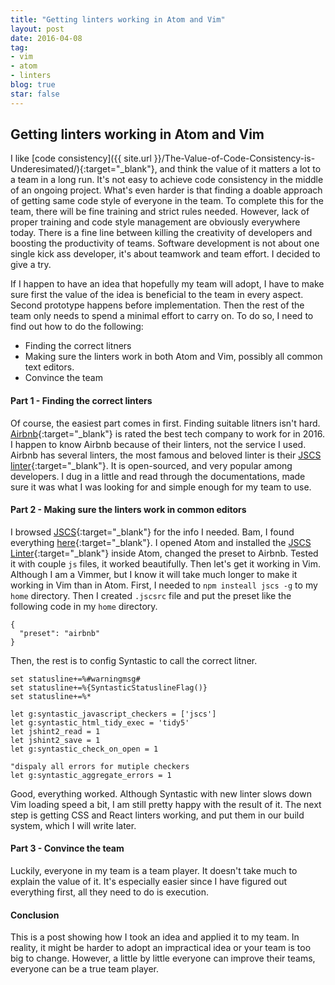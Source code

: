 ```yaml
---
title: "Getting linters working in Atom and Vim"
layout: post
date: 2016-04-08 
tag:
- vim 
- atom
- linters
blog: true
star: false
---
```


## Getting linters working in Atom and Vim

I like [code consistency]({{ site.url }}/The-Value-of-Code-Consistency-is-Underesimated/){:target="_blank"}, and think the value of it matters a lot to a team in a long run. It's not easy to achieve code consistency in the middle of an ongoing project. What's even harder is that finding a doable approach of getting same code style of everyone in the team. To complete this for the team, there will be fine training and strict rules needed. However, lack of proper training and code style management are obviously everywhere today. There is a fine line between killing the creativity of developers and boosting the productivity of teams. Software development is not about one single kick ass developer, it's about teamwork and team effort. I decided to give a try.

If I happen to have an idea that hopefully my team will adopt, I have to make sure first the value of the idea is beneficial to the team in every aspect. Second prototype happens before implementation. Then the rest of the team only needs to spend a minimal effort to carry on. To do so, I need to find out how to do the following:

+ Finding the correct litners
+ Making sure the linters work in both Atom and Vim, possibly all common text editors.
+ Convince the team

#### Part 1 - Finding the correct linters

Of course, the easiest part comes in first. Finding suitable litners isn't hard. [Airbnb](http://fortune.com/2015/12/09/airbnb-glassdoor/){:target="_blank"} is rated the best tech company to work for in 2016. I happen to know Airbnb because of their linters, not the service I used. Airbnb has several linters, the most famous and beloved linter is their [JSCS linter](https://github.com/airbnb/javascript){:target="_blank"}.
It is open-sourced, and very popular among developers. I dug in a little and read through the documentations, made sure it was what I was looking for and simple enough for my team to use.

#### Part 2 - Making sure the linters work in common editors

I browsed [JSCS](http://jscs.info/){:target="_blank"} for the info I needed. Bam, I found everything [here](http://jscs.info/overview){:target="_blank"}. I opened Atom and installed the
[JSCS Linter](https://atom.io/packages/linter-jscs){:target="_blank"} inside Atom, changed the preset to Airbnb. Tested it with couple `js` files, it worked beautifully. Then let's get it working in Vim. Although I am a Vimmer, but I know it will take much longer to make it working in Vim than in Atom. First, I needed to `npm insteall jscs -g` to my `home` directory. Then I created `.jscsrc` file and put the preset like the following code in my `home` directory.

    {
      "preset": "airbnb"
    }

Then, the rest is to config Syntastic to call the correct litner.

    set statusline+=%#warningmsg#
    set statusline+=%{SyntasticStatuslineFlag()}
    set statusline+=%*
    
    let g:syntastic_javascript_checkers = ['jscs']
    let g:syntastic_html_tidy_exec = 'tidy5'
    let jshint2_read = 1
    let jshint2_save = 1
    let g:syntastic_check_on_open = 1
    
    "dispaly all errors for mutiple checkers
    let g:syntastic_aggregate_errors = 1

Good, everything worked. Although Syntastic with new linter slows down Vim loading speed a bit, I am still pretty happy with the result of it. The next step is getting CSS and React linters working, and put them in our build system, which I will write later.


#### Part 3 - Convince the team

Luckily, everyone in my team is a team player. It doesn't take much to explain the value of it. It's especially easier since I have figured out everything first, all they need to do is execution.

#### Conclusion

This is a post showing how I took an idea and applied it to my team. In reality, it might be harder to adopt an impractical idea or your team is too big to change. However, a little by little everyone can improve their teams, everyone can be a true team player.



